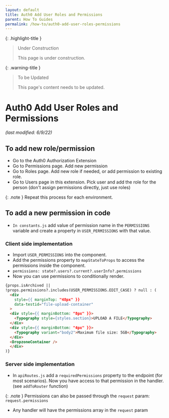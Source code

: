 ```yaml
---
layout: default
title: Auth0 Add User Roles and Permissions
parent: How To Guides
permalink: /how-to/auth0-add-user-roles-permissions
---
```


{: .highlight-title }
> Under Construction
>
> This page is under construction.

{: .warning-title }
> To be Updated
>
> This page's content needs to be updated.

# Auth0 Add User Roles and Permissions

*(last modified: 6/9/22)*

## To add new role/permission

- Go to the Auth0 Authorization Extension
- Go to Permissions page. Add new permission
- Go to Roles page. Add new role if needed, or add permission to existing role.
- Go to Users page in this extension. Pick user and add the role for the person (don't assign permissions directly, just use roles)

{: .note }
Repeat this process for each environment.

## To add a new permission in code

- `In constants.js` add value of permission name in the `PERMISSIONS` variable and create a property in `USER_PERMISSIONS` with that value.

### Client side implementation

- Import `USER_PERMISSIONS` into the component.
- Add the permissions property to `mapStateToProps` to access the permissions inside the component.
- `permissions: state?.users?.current?.userInfo?.permissions`
- Now you can use permissions to conditionally render.

```html
{props.isArchived ||
!props.permissions?.includes(USER_PERMISSIONS.EDIT_CASE) ? null : (
  <div
    style={{ marginTop: "48px" }}
    data-testid="file-upload-container"
  >
  <div style={{ marginBottom: "8px" }}>
    <Typography style={styles.section}>UPLOAD A FILE</Typography>
  </div>
  <div style={{ marginBottom: "4px" }}>
    <Typography variant="body2">Maximum file size: 5GB</Typography>
  </div>
  <DropzoneContainer />
  </div>
)}
```

### Server side implementation

- In `apiRoutes.js` add a `requiredPermissions` property to the endpoint (for most scenarios). Now you have access to that permission in the handler. (see `addToRouter` function)

{: .note }
Permissions can also be passed through the `request` param: `request.permissions`

- Any handler will have the permissions array in the `request` param
